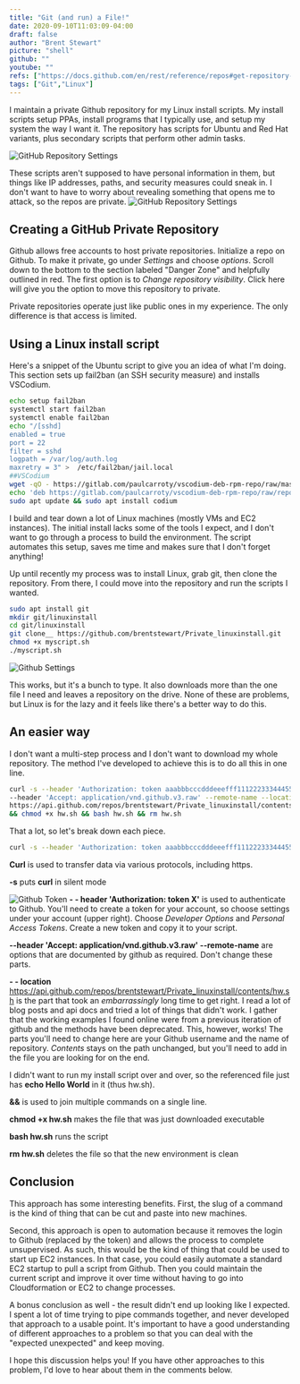 ```yaml
---
title: "Git (and run) a File!"
date: 2020-09-10T11:03:09-04:00
draft: false
author: "Brent Stewart"
picture: "shell"
github: ""
youtube: ""
refs: ["https://docs.github.com/en/rest/reference/repos#get-repository-content", "https://docs.github.com/en/github/authenticating-to-github/creating-a-personal-access-token"]
tags: ["Git","Linux"]
---
```


I maintain a private Github repository for my Linux install scripts.  My install scripts setup PPAs, install programs that I typically use, and setup my system the way I want it.  The repository has scripts for Ubuntu and Red Hat variants, plus secondary scripts that perform other admin tasks.

![GitHub Repository Settings](/githubpriv1.png#floatsmallright)

These scripts aren't supposed to have personal information in them, but things like IP addresses, paths, and security measures could sneak in.  I don't want to have to worry about revealing something that opens me to attack, so the repos are private. 
![GitHub Repository Settings](/githubpriv2.png#floatright)
## Creating a GitHub Private Repository
Github allows free accounts to host private repositories.  Initialize a repo on Github.  To make it private, go under _Settings_ and choose _options_.  Scroll down to the bottom to the section labeled "Danger Zone" and helpfully outlined in red.  The first option is to _Change repository visibility_.  Click here will give you the option to move this repository to private.

Private repositories operate just like public ones in my experience.  The only difference is that access is limited.

## Using a Linux install script 
Here's a snippet of the Ubuntu script to give you an idea of what I'm doing.  This section sets up fail2ban (an SSH security measure) and installs VSCodium.  

```bash
echo setup fail2ban
systemctl start fail2ban
systemctl enable fail2ban
echo "/[sshd]
enabled = true
port = 22
filter = sshd
logpath = /var/log/auth.log
maxretry = 3" >  /etc/fail2ban/jail.local
##VSCodium
wget -qO - https://gitlab.com/paulcarroty/vscodium-deb-rpm-repo/raw/master/pub.gpg | sudo apt-key add -
echo 'deb https://gitlab.com/paulcarroty/vscodium-deb-rpm-repo/raw/repos/debs/ vscodium main' | sudo tee --append /etc/apt/sources.list.d/vscodium.list
sudo apt update && sudo apt install codium
```

I build and tear down a lot of Linux machines (mostly VMs and EC2 instances).  The initial install lacks some of the tools I expect, and I don't want to go through a process to build the environment.  The script automates this setup, saves me time and makes sure that I don't forget anything!

Up until recently my process was to install Linux, grab git, then clone the repository.  From there, I could move into the repository and run the scripts I wanted.

```bash
sudo apt install git
mkdir git/linuxinstall
cd git/linuxinstall
git clone__ https://github.com/brentstewart/Private_linuxinstall.git  
chmod +x myscript.sh
./myscript.sh
```
![Github Settings](/githubsettings.png#floatright)

This works, but it's a bunch to type.  It also downloads more than the one file I need and leaves a repository on the drive.  None of these are problems, but Linux is for the lazy and it feels like there's a better way to do this.

## An easier way
I don't want a multi-step process and I don't want to download my whole repository.  The method I've developed to achieve this is to do all this in one line.

```bash
curl -s --header 'Authorization: token aaabbbcccdddeeefff1112223334445556667778' 
--header 'Accept: application/vnd.github.v3.raw' --remote-name --location 
https://api.github.com/repos/brentstewart/Private_linuxinstall/contents/hw.sh
&& chmod +x hw.sh && bash hw.sh && rm hw.sh
```

That a lot, so let's break down each piece.
```bash
curl -s --header 'Authorization: token aaabbbcccdddeeefff1112223334445556667778' --header 'Accept: application/vnd.github.v3.raw' --remote-name --location__ https://api.github.com/repos/brentstewart/Private_linuxinstall/contents/hw.sh
```

__Curl__ is used to transfer data via various protocols, including https.

__-s__ puts __curl__ in silent mode

![Github Token](/githubpat.png#floatright)
__- - header 'Authorization: token X'__ is used to authenticate to Github.  You'll need to create a token for your account, so choose settings under your account (upper right).  Choose _Developer Options_ and _Personal Access Tokens_.  Create a new token and copy it to your script.

__--header 'Accept: application/vnd.github.v3.raw' --remote-name__  are options that are documented by github as required.  Don't change these parts.

__- - location__ https://api.github.com/repos/brentstewart/Private_linuxinstall/contents/hw.sh is the part that took an _embarrassingly_ long time to get right.  I read a lot of blog posts and api docs and tried a lot of things that didn't work.  I gather that the working examples I found online were from a previous iteration of github and the methods have been deprecated.  This, however, works!  The parts you'll need to change here are your Github username and the name of repository.  _Contents_ stays on the path unchanged, but you'll need to add in the file you are looking for on the end.

I didn't want to run my install script over and over, so the referenced file just has __echo Hello World__ in it (thus hw.sh).

__&&__ is used to join multiple commands on a single line.

__chmod +x hw.sh__ makes the file that was just downloaded executable

__bash hw.sh__ runs the script

__rm hw.sh__ deletes the file so that the new environment is clean

## Conclusion
This approach has some interesting benefits.  First, the slug of a command is the kind of thing that can be cut and paste into new machines.

Second, this approach is open to automation because it removes the login to Github (replaced by the token) and allows the process to complete unsupervised.  As such, this would be the kind of thing that could be used to start up EC2 instances.  In that case, you could easily automate a standard EC2 startup to pull a script from Github.  Then you could maintain the current script and improve it over time without having to go into Cloudformation or EC2 to change processes.

A bonus conclusion as well - the result didn't end up looking like I expected.  I spent a lot of time trying to pipe commands together, and never developed that approach to a usable point.  It's important to have a good understanding of different approaches to a problem so that you can deal with the "expected unexpected" and keep moving.

I hope this discussion helps you!  If you have other approaches to this problem, I'd love to hear about them in the comments below.